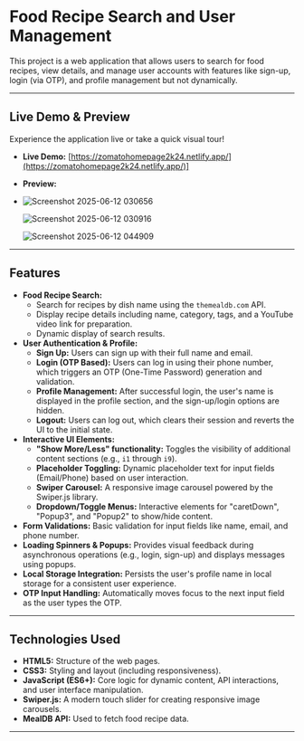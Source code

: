 # Food Recipe Search and User Management

This project is a web application that allows users to search for food recipes, view details, and manage user accounts with features like sign-up, login (via OTP), and profile management but not dynamically.

---

## Live Demo & Preview

Experience the application live or take a quick visual tour!

* **Live Demo:**
    [https://zomatohomepage2k24.netlify.app/](https://zomatohomepage2k24.netlify.app/)]
* **Preview:**

* 
    ![Screenshot 2025-06-12 030656](https://github.com/user-attachments/assets/742c2967-5d10-4385-b7d2-2e86c87f5202)

    ![Screenshot 2025-06-12 030916](https://github.com/user-attachments/assets/1bd3589f-1d6b-4081-8477-0f0cea5385bd)

    
    ![Screenshot 2025-06-12 044909](https://github.com/user-attachments/assets/aec578bc-ab7c-41e5-b41d-5d39103c6eb1)

---

## Features

* **Food Recipe Search:**
    * Search for recipes by dish name using the `themealdb.com` API.
    * Display recipe details including name, category, tags, and a YouTube video link for preparation.
    * Dynamic display of search results.
* **User Authentication & Profile:**
    * **Sign Up:** Users can sign up with their full name and email.
    * **Login (OTP Based):** Users can log in using their phone number, which triggers an OTP (One-Time Password) generation and validation.
    * **Profile Management:** After successful login, the user's name is displayed in the profile section, and the sign-up/login options are hidden.
    * **Logout:** Users can log out, which clears their session and reverts the UI to the initial state.
* **Interactive UI Elements:**
    * **"Show More/Less" functionality:** Toggles the visibility of additional content sections (e.g., `i1` through `i9`).
    * **Placeholder Toggling:** Dynamic placeholder text for input fields (Email/Phone) based on user interaction.
    * **Swiper Carousel:** A responsive image carousel powered by the Swiper.js library.
    * **Dropdown/Toggle Menus:** Interactive elements for "caretDown", "Popup3", and "Popup2" to show/hide content.
* **Form Validations:** Basic validation for input fields like name, email, and phone number.
* **Loading Spinners & Popups:** Provides visual feedback during asynchronous operations (e.g., login, sign-up) and displays messages using popups.
* **Local Storage Integration:** Persists the user's profile name in local storage for a consistent user experience.
* **OTP Input Handling:** Automatically moves focus to the next input field as the user types the OTP.

---

## Technologies Used

* **HTML5:** Structure of the web pages.
* **CSS3:** Styling and layout (including responsiveness).
* **JavaScript (ES6+):** Core logic for dynamic content, API interactions, and user interface manipulation.
* **Swiper.js:** A modern touch slider for creating responsive image carousels.
* **MealDB API:** Used to fetch food recipe data.

---
